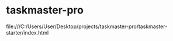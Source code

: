 # taskmaster-pro
file:///C:/Users/User/Desktop/projects/taskmaster-pro/taskmaster-starter/index.html
